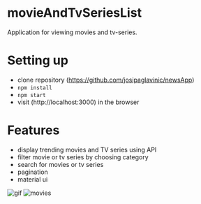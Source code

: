 # movieAndTvSeriesList

Application for viewing movies and tv-series.

# Setting up
- clone repository (https://github.com/josipaglavinic/newsApp)
- ``` npm install ```
- ``` npm start ```
-  visit (http://localhost:3000) in the browser

# Features
- display trending movies and TV series using API
- filter movie or tv series by choosing category
- search for movies or tv series
- pagination
- material ui

![gif](https://user-images.githubusercontent.com/75853323/146002991-8f8b1f1a-f623-4f39-baf2-53b8b65bbbc9.gif)
![movies](https://user-images.githubusercontent.com/75853323/146003559-802fd185-737b-4e76-9a62-6e99710f6dbb.PNG)
